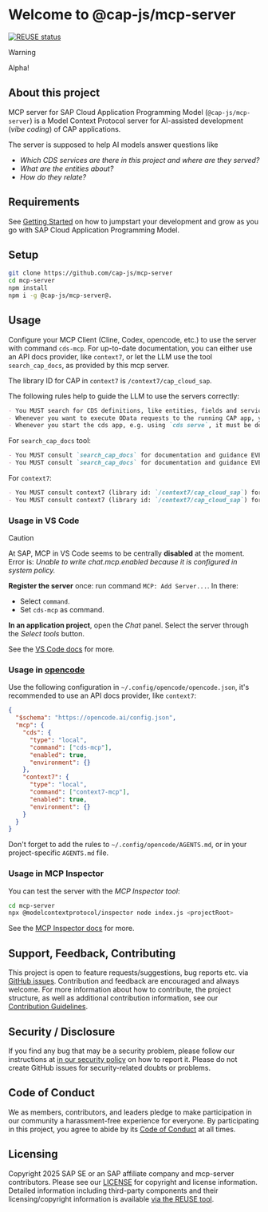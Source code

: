 # Welcome to @cap-js/mcp-server

[![REUSE status](https://api.reuse.software/badge/github.com/cap-js/mcp-server)](https://api.reuse.software/info/github.com/cap-js/mcp-server)



> [!WARNING]
> Alpha!



## About this project

MCP server for SAP Cloud Application Programming Model (`@cap-js/mcp-server`) is a Model Context Protocol server for AI-assisted development (_vibe coding_) of CAP applications.

The server is supposed to help AI models answer questions like

- _Which CDS services are there in this project and where are they served?_
- _What are the entities about?_
- _How do they relate?_



## Requirements

See [Getting Started](https://cap.cloud.sap/docs/get-started) on how to jumpstart your development and grow as you go with SAP Cloud Application Programming Model.



## Setup

```sh
git clone https://github.com/cap-js/mcp-server
cd mcp-server
npm install
npm i -g @cap-js/mcp-server@.
```



## Usage

Configure your MCP Client (Cline, Codex, opencode, etc.) to use the server with command `cds-mcp`.
For up-to-date documentation, you can either use an API docs provider, like `context7`, or let the LLM use the tool `search_cap_docs`, as provided by this mcp server.

The library ID for CAP in `context7` is `/context7/cap_cloud_sap`.

The following rules help to guide the LLM to use the servers correctly:

```markdown
- You MUST search for CDS definitions, like entities, fields and services with the MCP server `cds`, only if it fails you MAY read \*.cds files in the project.
- Whenever you want to execute OData requests to the running CAP app, you must first search the cds definition `search_cds_definition` to retrieve the service entity (not the db entity), which contains info about the endpoint
- Whenever you start the cds app, e.g. using `cds serve`, it must be done in the background and afterwards you must check that it runs.
```
For `search_cap_docs` tool:

```markdown
- You MUST consult `search_cap_docs` for documentation and guidance EVERY TIME you modify CDS models. Do NOT propose, suggest or make any CDS changes without first checking `search_cap_docs`.
- You MUST consult `search_cap_docs` for documentation and guidance EVERY TIME you use APIs from SAP Cloud Application Programming Model (CAP). Do NOT propose, suggest or make any CDS changes without first checking `search_cap_docs`.
```

For `context7`:

```markdown
- You MUST consult context7 (library id: `/context7/cap_cloud_sap`) for documentation and guidance EVERY TIME you modify CDS models. Do NOT propose, suggest or make any CDS changes without first checking context7.
- You MUST consult context7 (library id: `/context7/cap_cloud_sap`) for documentation and guidance EVERY TIME you use APIs from SAP Cloud Application Programming Model (CAP). Do NOT propose, suggest or make any CDS changes without first checking context7.
```


### Usage in VS Code

> [!CAUTION]
> At SAP, MCP in VS Code seems to be centrally **disabled** at the moment.
> Error is: _Unable to write chat.mcp.enabled because it is configured in system policy._

**Register the server** once: run command `MCP: Add Server...`.
In there:
- Select `command`.
- Set `cds-mcp` as command.

**In an application project**, open the _Chat_ panel.
Select the server through the _Select tools_ button.

See the [VS Code docs](https://code.visualstudio.com/docs/copilot/chat/mcp-servers) for more.


### Usage in [opencode](https://github.com/sst/opencode)

Use the following configuration in `~/.config/opencode/opencode.json`, it's recommended to use an API docs provider, like `context7`:

```json
{
  "$schema": "https://opencode.ai/config.json",
  "mcp": {
    "cds": {
      "type": "local",
      "command": ["cds-mcp"],
      "enabled": true,
      "environment": {}
    },
    "context7": {
      "type": "local",
      "command": ["context7-mcp"],
      "enabled": true,
      "environment": {}
    }
  }
}
```

Don't forget to add the rules to `~/.config/opencode/AGENTS.md`, or in your project-specific `AGENTS.md` file.


### Usage in MCP Inspector

You can test the server with the _MCP Inspector tool_:

```sh
cd mcp-server
npx @modelcontextprotocol/inspector node index.js <projectRoot>
```

See the [MCP Inspector docs](https://modelcontextprotocol.io/docs/tools/inspector) for more.



## Support, Feedback, Contributing

This project is open to feature requests/suggestions, bug reports etc. via [GitHub issues](https://github.com/cap-js/mcp-server/issues). Contribution and feedback are encouraged and always welcome. For more information about how to contribute, the project structure, as well as additional contribution information, see our [Contribution Guidelines](CONTRIBUTING.md).



## Security / Disclosure

If you find any bug that may be a security problem, please follow our instructions at [in our security policy](https://github.com/cap-js/mcp-server/security/policy) on how to report it. Please do not create GitHub issues for security-related doubts or problems.



## Code of Conduct

We as members, contributors, and leaders pledge to make participation in our community a harassment-free experience for everyone. By participating in this project, you agree to abide by its [Code of Conduct](https://github.com/cap-js/.github/blob/main/CODE_OF_CONDUCT.md) at all times.



## Licensing

Copyright 2025 SAP SE or an SAP affiliate company and mcp-server contributors. Please see our [LICENSE](LICENSE) for copyright and license information. Detailed information including third-party components and their licensing/copyright information is available [via the REUSE tool](https://api.reuse.software/info/github.com/cap-js/mcp-server).
